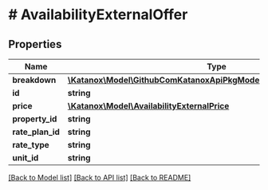 # # AvailabilityExternalOffer

## Properties

Name | Type | Description | Notes
------------ | ------------- | ------------- | -------------
**breakdown** | [**\Katanox\Model\GithubComKatanoxApiPkgModelAvailabilityPricePerNight[]**](GithubComKatanoxApiPkgModelAvailabilityPricePerNight.md) |  | [optional]
**id** | **string** |  | [optional]
**price** | [**\Katanox\Model\AvailabilityExternalPrice**](AvailabilityExternalPrice.md) |  | [optional]
**property_id** | **string** |  | [optional]
**rate_plan_id** | **string** |  | [optional]
**rate_type** | **string** |  | [optional]
**unit_id** | **string** |  | [optional]

[[Back to Model list]](../../README.md#models) [[Back to API list]](../../README.md#endpoints) [[Back to README]](../../README.md)
